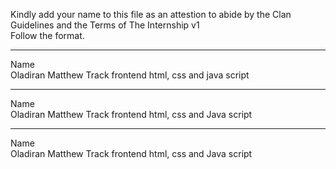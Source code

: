 
Kindly add your name to this file as an attestion to abide by the Clan Guidelines and the Terms of The Internship v1
<br/> Follow the format.<br/> 
___
Name <br/> Oladiran Matthew
Track frontend html, css and java script
___
Name <br/> Oladiran Matthew
Track frontend html, css and Java script 
___
Name <br/> Oladiran Matthew
Track frontend html, css and Java script 
